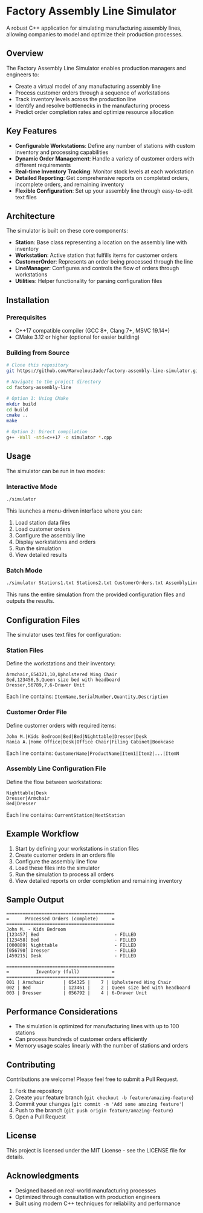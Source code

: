 # Factory Assembly Line Simulator

A robust C++ application for simulating manufacturing assembly lines, allowing companies to model and optimize their production processes.

## Overview

The Factory Assembly Line Simulator enables production managers and engineers to:

- Create a virtual model of any manufacturing assembly line
- Process customer orders through a sequence of workstations
- Track inventory levels across the production line
- Identify and resolve bottlenecks in the manufacturing process
- Predict order completion rates and optimize resource allocation

## Key Features

- **Configurable Workstations**: Define any number of stations with custom inventory and processing capabilities
- **Dynamic Order Management**: Handle a variety of customer orders with different requirements
- **Real-time Inventory Tracking**: Monitor stock levels at each workstation
- **Detailed Reporting**: Get comprehensive reports on completed orders, incomplete orders, and remaining inventory
- **Flexible Configuration**: Set up your assembly line through easy-to-edit text files

## Architecture

The simulator is built on these core components:

- **Station**: Base class representing a location on the assembly line with inventory
- **Workstation**: Active station that fulfills items for customer orders
- **CustomerOrder**: Represents an order being processed through the line
- **LineManager**: Configures and controls the flow of orders through workstations
- **Utilities**: Helper functionality for parsing configuration files

## Installation

### Prerequisites

- C++17 compatible compiler (GCC 8+, Clang 7+, MSVC 19.14+)
- CMake 3.12 or higher (optional for easier building)

### Building from Source

```bash
# Clone this repository
git https://github.com/MarvelousJade/factory-assembly-line-simulator.git

# Navigate to the project directory
cd factory-assembly-line

# Option 1: Using CMake
mkdir build
cd build
cmake ..
make

# Option 2: Direct compilation
g++ -Wall -std=c++17 -o simulator *.cpp
```

## Usage

The simulator can be run in two modes:

### Interactive Mode

```bash
./simulator
```

This launches a menu-driven interface where you can:
1. Load station data files
2. Load customer orders
3. Configure the assembly line
4. Display workstations and orders
5. Run the simulation
6. View detailed results

### Batch Mode

```bash
./simulator Stations1.txt Stations2.txt CustomerOrders.txt AssemblyLine.txt
```

This runs the entire simulation from the provided configuration files and outputs the results.

## Configuration Files

The simulator uses text files for configuration:

### Station Files

Define the workstations and their inventory:

```
Armchair,654321,10,Upholstered Wing Chair
Bed,123456,5,Queen size bed with headboard
Dresser,56789,7,6-Drawer Unit
```

Each line contains: `ItemName,SerialNumber,Quantity,Description`

### Customer Order File

Define customer orders with required items:

```
John M.|Kids Bedroom|Bed|Bed|Nighttable|Dresser|Desk
Rania A.|Home Office|Desk|Office Chair|Filing Cabinet|Bookcase
```

Each line contains: `CustomerName|ProductName|Item1|Item2|...|ItemN`

### Assembly Line Configuration File

Define the flow between workstations:

```
Nighttable|Desk
Dresser|Armchair
Bed|Dresser
```

Each line contains: `CurrentStation|NextStation`

## Example Workflow

1. Start by defining your workstations in station files
2. Create customer orders in an orders file
3. Configure the assembly line flow
4. Load these files into the simulator
5. Run the simulation to process all orders
6. View detailed reports on order completion and remaining inventory

## Sample Output

```
========================================
=      Processed Orders (complete)     =
========================================
John M. - Kids Bedroom
[123457] Bed                            - FILLED
[123458] Bed                            - FILLED
[000889] Nighttable                     - FILLED
[056790] Dresser                        - FILLED
[459215] Desk                           - FILLED

========================================
=          Inventory (full)            =
========================================
001 | Armchair       | 654325 |    7 | Upholstered Wing Chair
002 | Bed            | 123461 |    2 | Queen size bed with headboard
003 | Dresser        | 056792 |    4 | 6-Drawer Unit
```

## Performance Considerations

- The simulation is optimized for manufacturing lines with up to 100 stations
- Can process hundreds of customer orders efficiently
- Memory usage scales linearly with the number of stations and orders

## Contributing

Contributions are welcome! Please feel free to submit a Pull Request.

1. Fork the repository
2. Create your feature branch (`git checkout -b feature/amazing-feature`)
3. Commit your changes (`git commit -m 'Add some amazing feature'`)
4. Push to the branch (`git push origin feature/amazing-feature`)
5. Open a Pull Request

## License

This project is licensed under the MIT License - see the LICENSE file for details.

## Acknowledgments

- Designed based on real-world manufacturing processes
- Optimized through consultation with production engineers
- Built using modern C++ techniques for reliability and performance
